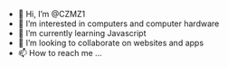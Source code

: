 - 👋 Hi, I’m @CZMZ1
- 👀 I’m interested in computers and computer hardware
- 🌱 I’m currently learning Javascript
- 💞️ I’m looking to collaborate on websites and apps
- 📫 How to reach me ...

<!---
CZMZ1/CZMZ1 is a ✨ special ✨ repository because its `README.md` (this file) appears on your GitHub profile.
You can click the Preview link to take a look at your changes.
--->
